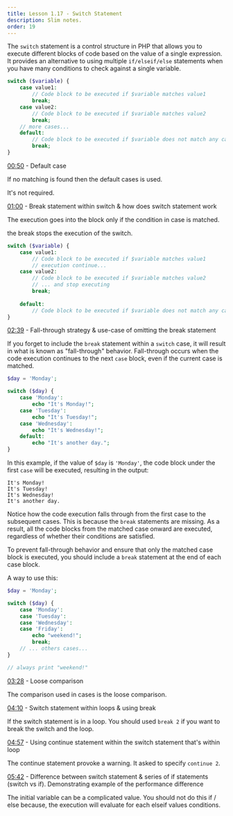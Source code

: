 ```yaml
---
title: Lesson 1.17 - Switch Statement
description: Slim notes.
order: 19
---
```


The `switch` statement is a control structure in PHP that allows you to execute different blocks of code based on the value of a single expression. It provides an alternative to using multiple `if/elseif/else` statements when you have many conditions to check against a single variable.

```php
switch ($variable) {
    case value1:
        // Code block to be executed if $variable matches value1
        break;
    case value2:
        // Code block to be executed if $variable matches value2
        break;
    // more cases...
    default:
        // Code block to be executed if $variable does not match any case
        break;
}
```

[00:50](https://www.youtube.com/watch?v=egDgLO8kvtI&list=PLr3d3QYzkw2xabQRUpcZ_IBk9W50M9pe-&index=18&t=50s) - Default case

If no matching is found then the default cases is used.

It's not required.

[01:00](https://www.youtube.com/watch?v=egDgLO8kvtI&list=PLr3d3QYzkw2xabQRUpcZ_IBk9W50M9pe-&index=18&t=60s) - Break statement within switch & how does switch statement work

The execution goes into the block only if the condition in case is matched.

the break stops the execution of the switch.

```php
switch ($variable) {
    case value1:
        // Code block to be executed if $variable matches value1
		// execution continue...
    case value2:
        // Code block to be executed if $variable matches value2
        // ... and stop executing
        break;
        
    default:
        // Code block to be executed if $variable does not match any case
}
```


[02:39](https://www.youtube.com/watch?v=egDgLO8kvtI&list=PLr3d3QYzkw2xabQRUpcZ_IBk9W50M9pe-&index=18&t=159s) - Fall-through strategy & use-case of omitting the break statement

If you forget to include the `break` statement within a `switch` case, it will result in what is known as "fall-through" behavior. Fall-through occurs when the code execution continues to the next `case` block, even if the current case is matched. 

```php
$day = 'Monday';

switch ($day) {
    case 'Monday':
        echo "It's Monday!";
    case 'Tuesday':
        echo "It's Tuesday!";
    case 'Wednesday':
        echo "It's Wednesday!";
    default:
        echo "It's another day.";
}
```

In this example, if the value of `$day` is `'Monday'`, the code block under the first `case` will be executed, resulting in the output:

```
It's Monday!
It's Tuesday!
It's Wednesday!
It's another day.
```

Notice how the code execution falls through from the first case to the subsequent cases. This is because the `break` statements are missing. As a result, all the code blocks from the matched case onward are executed, regardless of whether their conditions are satisfied.

To prevent fall-through behavior and ensure that only the matched case block is executed, you should include a `break` statement at the end of each case block. 

A way to use this:

```php
$day = 'Monday';

switch ($day) {
    case 'Monday':
    case 'Tuesday':
    case 'Wednesday':
    case 'Friday':
        echo "weekend!";
        break;
    // ... others cases...
}

// always print "weekend!"
```


[03:28](https://www.youtube.com/watch?v=egDgLO8kvtI&list=PLr3d3QYzkw2xabQRUpcZ_IBk9W50M9pe-&index=18&t=208s) - Loose comparison

The comparison used in cases is the loose comparison.

[04:10](https://www.youtube.com/watch?v=egDgLO8kvtI&list=PLr3d3QYzkw2xabQRUpcZ_IBk9W50M9pe-&index=18&t=250s) - Switch statement within loops & using break 

If the switch statement is in a loop. You should used `break 2` if you want to break the switch and the loop. 

[04:57](https://www.youtube.com/watch?v=egDgLO8kvtI&list=PLr3d3QYzkw2xabQRUpcZ_IBk9W50M9pe-&index=18&t=297s) - Using continue statement within the switch statement that's within loop 

The continue statement provoke a warning. It asked to specify `continue 2`.

[05:42](https://www.youtube.com/watch?v=egDgLO8kvtI&list=PLr3d3QYzkw2xabQRUpcZ_IBk9W50M9pe-&index=18&t=342s) - Difference between switch statement & series of if statements (switch vs if). Demonstrating example of the performance difference

The initial variable can be a complicated value. You should not do this if / else because, the execution will evaluate for each elseif values conditions.

